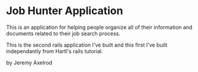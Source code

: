 # Job Hunter Application

This is an application for 
helping people organize all of 
their information and documents
related to their job search process.

This is the second rails application 
I've built and this first I've built
independantly from Hartl's rails 
tutorial.

by Jeremy Axelrod 